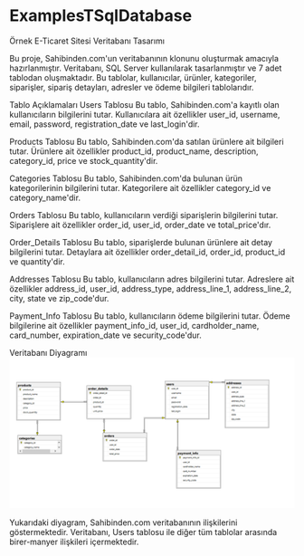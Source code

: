 # ExamplesTSqlDatabase

Örnek E-Ticaret Sitesi Veritabanı Tasarımı

Bu proje, Sahibinden.com'un veritabanının klonunu oluşturmak amacıyla hazırlanmıştır. Veritabanı, SQL Server kullanılarak tasarlanmıştır ve 7 adet tablodan oluşmaktadır. Bu tablolar, kullanıcılar, ürünler, kategoriler, siparişler, sipariş detayları, adresler ve ödeme bilgileri tablolarıdır.

Tablo Açıklamaları
Users Tablosu
Bu tablo, Sahibinden.com'a kayıtlı olan kullanıcıların bilgilerini tutar. Kullanıcılara ait özellikler user_id, username, email, password, registration_date ve last_login'dir.

Products Tablosu
Bu tablo, Sahibinden.com'da satılan ürünlere ait bilgileri tutar. Ürünlere ait özellikler product_id, product_name, description, category_id, price ve stock_quantity'dir.

Categories Tablosu
Bu tablo, Sahibinden.com'da bulunan ürün kategorilerinin bilgilerini tutar. Kategorilere ait özellikler category_id ve category_name'dir.

Orders Tablosu
Bu tablo, kullanıcıların verdiği siparişlerin bilgilerini tutar. Siparişlere ait özellikler order_id, user_id, order_date ve total_price'dır.

Order_Details Tablosu
Bu tablo, siparişlerde bulunan ürünlere ait detay bilgilerini tutar. Detaylara ait özellikler order_detail_id, order_id, product_id ve quantity'dir.

Addresses Tablosu
Bu tablo, kullanıcıların adres bilgilerini tutar. Adreslere ait özellikler address_id, user_id, address_type, address_line_1, address_line_2, city, state ve zip_code'dur.

Payment_Info Tablosu
Bu tablo, kullanıcıların ödeme bilgilerini tutar. Ödeme bilgilerine ait özellikler payment_info_id, user_id, cardholder_name, card_number, expiration_date ve security_code'dur.

Veritabanı Diyagramı
![Veritabanı Diyagramı](ETradeDiagram.png)

Yukarıdaki diyagram, Sahibinden.com veritabanının ilişkilerini göstermektedir. Veritabanı, Users tablosu ile diğer tüm tablolar arasında birer-manyer ilişkileri içermektedir.
